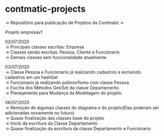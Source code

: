 # contmatic-projects
-> Repositório para publicação de Projetos da Contmatic &lt;-

Projeto empresav1 <p>
  02/07/2020 <br>
  -> Principais classes escritas: Empresa<br>
  -> Classes sendo escritas: Pessoa, Cliente e Funcionario<br>
  -> Demais classes sem funcionalidade atualmente.<br>
  
  03/07/2020<br>
   -> Classe Pessoa e Funcionario já realizando cadastros e excluindo cadastros em um hashSet<br>
   -> Funcionario já realizando polimorfismo com classe Pessoa<br>
   -> Escrita dos Métodos Get/Set da classe Departamento<br>
   -> Planejamento para Mudança da Modelagem do projeto.<br>
   
   06/07/2020<br>
    -> Remoção de algumas classes do diagrama e do projeto(Elas poderam ser adicionadas novamente no futuro)<br>
    -> Quase finalização das classes base do projeto<br>
    -> Inicío da escrítura da Classe Departamento<br>
    -> Quase finalização da escrítura da classe Departamento e Funcionario<br>
